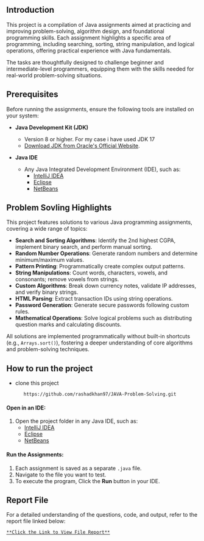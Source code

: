 ## Introduction

This project is a compilation of Java assignments aimed at practicing and improving problem-solving, algorithm design, and foundational programming skills. Each assignment highlights a specific area of programming, including searching, sorting, string manipulation, and logical operations, offering practical experience with Java fundamentals.

The tasks are thoughtfully designed to challenge beginner and intermediate-level programmers, equipping them with the skills needed for real-world problem-solving situations.

## Prerequisites

Before running the assignments, ensure the following tools are installed on your system:

- **Java Development Kit (JDK)**  
  - Version 8 or higher. For my case i have used JDK 17
  - [Download JDK from Oracle's Official Website](https://www.oracle.com/java/technologies/javase-downloads.html).  

- **Java IDE**  
  - Any Java Integrated Development Environment (IDE), such as:  
    - [IntelliJ IDEA](https://www.jetbrains.com/idea/)  
    - [Eclipse](https://www.eclipse.org/downloads/)  
    - [NetBeans](https://netbeans.apache.org/)  

## Problem Sovling Highlights 

This project features solutions to various Java programming assignments, covering a wide range of topics:  

- **Search and Sorting Algorithms**: Identify the 2nd highest CGPA, implement binary search, and perform manual sorting.  
- **Random Number Operations**: Generate random numbers and determine minimum/maximum values.  
- **Pattern Printing**: Programmatically create complex output patterns.  
- **String Manipulations**: Count words, characters, vowels, and consonants; remove vowels from strings.  
- **Custom Algorithms**: Break down currency notes, validate IP addresses, and verify binary strings.  
- **HTML Parsing**: Extract transaction IDs using string operations.  
- **Password Generation**: Generate secure passwords following custom rules.  
- **Mathematical Operations**: Solve logical problems such as distributing question marks and calculating discounts.  

All solutions are implemented programmatically without built-in shortcuts (e.g., `Arrays.sort()`), fostering a deeper understanding of core algorithms and problem-solving techniques.  

## How to run the project

- clone this project
   ```console
      https://github.com/rashadkhan97/JAVA-Problem-Solving.git
    ``` 

#### Open in an IDE:  
1. Open the project folder in any Java IDE, such as:  
   - [IntelliJ IDEA](https://www.jetbrains.com/idea/)  
   - [Eclipse](https://www.eclipse.org/downloads/)  
   - [NetBeans](https://netbeans.apache.org/)  

#### Run the Assignments:  
1. Each assignment is saved as a separate `.java` file.  
2. Navigate to the file you want to test.  
3. To execute the program, Click the **Run** button in your IDE.


## Report File  
For a detailed understanding of the questions, code, and output, refer to the report file linked below:

[```**Click the Link to View File Report**```](https://docs.google.com/document/d/1osl41Oll2yCEpo-K0dHeNj4TlBulXqjT8PdJcOs3tgs/edit?usp=sharing)  


